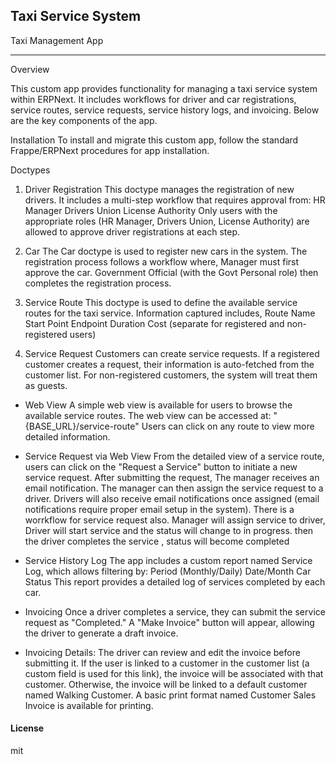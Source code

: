 ## Taxi Service System

Taxi Management App
******************
Overview

This custom app provides functionality for managing a taxi service system within ERPNext. It includes workflows for driver and car registrations, service routes, service requests, service history logs, and invoicing. Below are the key components of the app.

Installation
To install and migrate this custom app, follow the standard Frappe/ERPNext procedures for app installation.

Doctypes
1. Driver Registration
This doctype manages the registration of new drivers. It includes a multi-step workflow that requires approval from:
HR Manager
Drivers Union
License Authority
Only users with the appropriate roles (HR Manager, Drivers Union, License Authority) are allowed to approve driver registrations at each step.

2. Car
The Car doctype is used to register new cars in the system. The registration process follows a workflow where,
Manager must first approve the car.
Government Official (with the Govt Personal role) then completes the registration process.

3. Service Route
This doctype is used to define the available service routes for the taxi service. Information captured includes,
Route Name
Start Point
Endpoint
Duration
Cost (separate for registered and non-registered users)

4. Service Request
Customers can create service requests. If a registered customer creates a request, their information is auto-fetched from the customer list. For non-registered customers, the system will treat them as guests.

* Web View
A simple web view is available for users to browse the available service routes. The web view can be accessed at: "{BASE_URL}/service-route"
Users can click on any route to view more detailed information.

* Service Request via Web View
From the detailed view of a service route, users can click on the "Request a Service" button to initiate a new service request. After submitting the request, The manager receives an email notification.
The manager can then assign the service request to a driver.
Drivers will also receive email notifications once assigned (email notifications require proper email setup in the system).
There is a worrkflow for service request also.
Manager will assign service to driver, Driver will start service and the status will change to in progress. then the driver completes the service , status will become completed


* Service History Log
The app includes a custom report named Service Log, which allows filtering by:
Period (Monthly/Daily)
Date/Month
Car
Status
This report provides a detailed log of services completed by each car.

* Invoicing
Once a driver completes a service, they can submit the service request as "Completed." A "Make Invoice" button will appear, allowing the driver to generate a draft invoice.

* Invoicing Details:
The driver can review and edit the invoice before submitting it.
If the user is linked to a customer in the customer list (a custom field is used for this link), the invoice will be associated with that customer.
Otherwise, the invoice will be linked to a default customer named Walking Customer.
A basic print format named Customer Sales Invoice is available for printing.

#### License

mit